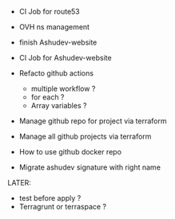 + CI Job for route53
+ OVH ns management
+ finish Ashudev-website
+ CI Job for Ashudev-website
+ Refacto github actions
  + multiple workflow ?
  + for each ?
  + Array variables ?
+ Manage github repo for project via terraform
+ Manage all github projects via terraform
+ How to use github docker repo

+ Migrate ashudev signature with right name

LATER:
+ test before apply ?
+ Terragrunt or terraspace ?